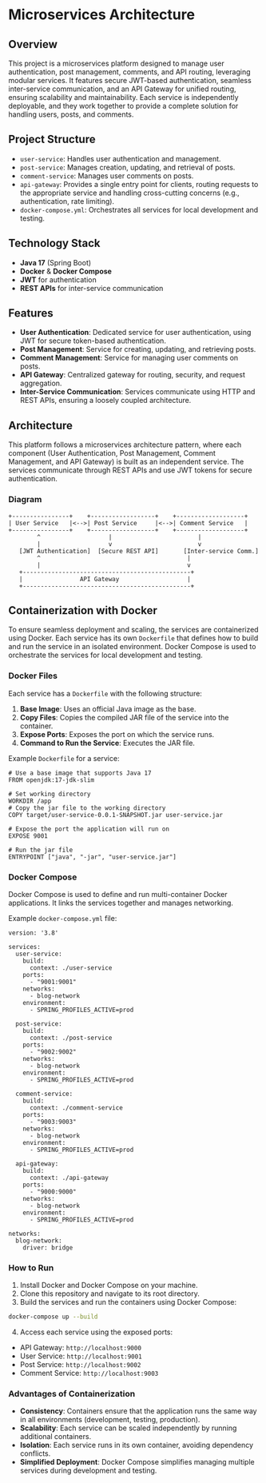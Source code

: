 # Microservices Architecture

## Overview

This project is a microservices platform designed to manage user authentication, post management, comments, and API routing, leveraging modular services. It features secure JWT-based authentication, seamless inter-service communication, and an API Gateway for unified routing, ensuring scalability and maintainability. Each service is independently deployable, and they work together to provide a complete solution for handling users, posts, and comments.

## Project Structure

- `user-service`: Handles user authentication and management.
- `post-service`: Manages creation, updating, and retrieval of posts.
- `comment-service`: Manages user comments on posts.
- `api-gateway`: Provides a single entry point for clients, routing requests to the appropriate service and handling cross-cutting concerns (e.g., authentication, rate limiting).
- `docker-compose.yml`: Orchestrates all services for local development and testing.

## Technology Stack

- **Java 17** (Spring Boot)
- **Docker** & **Docker Compose**
- **JWT** for authentication
- **REST APIs** for inter-service communication

## Features

- **User Authentication**: Dedicated service for user authentication, using JWT for secure token-based authentication.
- **Post Management**: Service for creating, updating, and retrieving posts.
- **Comment Management**: Service for managing user comments on posts.
- **API Gateway**: Centralized gateway for routing, security, and request aggregation.
- **Inter-Service Communication**: Services communicate using HTTP and REST APIs, ensuring a loosely coupled architecture.

## Architecture

This platform follows a microservices architecture pattern, where each component (User Authentication, Post Management, Comment Management, and API Gateway) is built as an independent service. The services communicate through REST APIs and use JWT tokens for secure authentication.

### Diagram

```plaintext
+----------------+    +------------------+    +-------------------+
| User Service   |<-->| Post Service     |<-->| Comment Service   |
+----------------+    +------------------+    +-------------------+
        ^                   |                        |
        |                   v                        v
   [JWT Authentication]  [Secure REST API]       [Inter-service Comm.]
        ^                                         |
        |                                         v
   +-----------------------------------------------+
   |                API Gateway                   |
   +-----------------------------------------------+
```

## Containerization with Docker

To ensure seamless deployment and scaling, the services are containerized using Docker. Each service has its own `Dockerfile` that defines how to build and run the service in an isolated environment. Docker Compose is used to orchestrate the services for local development and testing.

### Docker Files
Each service has a `Dockerfile` with the following structure:

1. **Base Image**: Uses an official Java image as the base.
2. **Copy Files**: Copies the compiled JAR file of the service into the container.
3. **Expose Ports**: Exposes the port on which the service runs.
4. **Command to Run the Service**: Executes the JAR file.

Example `Dockerfile` for a service:

```
# Use a base image that supports Java 17
FROM openjdk:17-jdk-slim

# Set working directory
WORKDIR /app
# Copy the jar file to the working directory
COPY target/user-service-0.0.1-SNAPSHOT.jar user-service.jar

# Expose the port the application will run on
EXPOSE 9001

# Run the jar file
ENTRYPOINT ["java", "-jar", "user-service.jar"]
```

### Docker Compose
Docker Compose is used to define and run multi-container Docker applications. It links the services together and manages networking.

Example `docker-compose.yml` file:

```
version: '3.8'

services:
  user-service:
    build:
      context: ./user-service
    ports:
      - "9001:9001"
    networks:
      - blog-network
    environment:
      - SPRING_PROFILES_ACTIVE=prod

  post-service:
    build:
      context: ./post-service
    ports:
      - "9002:9002"
    networks:
      - blog-network
    environment:
      - SPRING_PROFILES_ACTIVE=prod

  comment-service:
    build:
      context: ./comment-service
    ports:
      - "9003:9003"
    networks:
      - blog-network
    environment:
      - SPRING_PROFILES_ACTIVE=prod

  api-gateway:
    build:
      context: ./api-gateway
    ports:
      - "9000:9000"
    networks:
      - blog-network
    environment:
      - SPRING_PROFILES_ACTIVE=prod

networks:
  blog-network:
    driver: bridge
```

### How to Run
1. Install Docker and Docker Compose on your machine.
2. Clone this repository and navigate to its root directory.
3. Build the services and run the containers using Docker Compose:

```bash
docker-compose up --build
```

4. Access each service using the exposed ports:
- API Gateway: `http://localhost:9000`
- User Service: `http://localhost:9001`
- Post Service: `http://localhost:9002`
- Comment Service: `http://localhost:9003`

### Advantages of Containerization
- **Consistency**: Containers ensure that the application runs the same way in all environments (development, testing, production).
- **Scalability**: Each service can be scaled independently by running additional containers.
- **Isolation**: Each service runs in its own container, avoiding dependency conflicts.
- **Simplified Deployment**: Docker Compose simplifies managing multiple services during development and testing.
